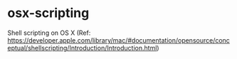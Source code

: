 osx-scripting
=============

Shell scripting on OS X (Ref: https://developer.apple.com/library/mac/#documentation/opensource/conceptual/shellscripting/Introduction/Introduction.html)
